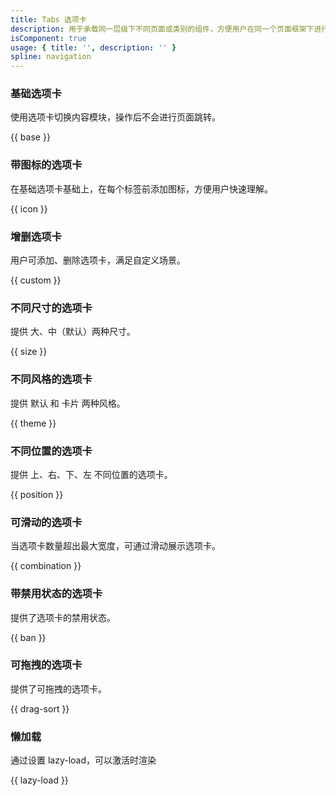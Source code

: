 ```yaml
---
title: Tabs 选项卡
description: 用于承载同一层级下不同页面或类别的组件，方便用户在同一个页面框架下进行快速切换。
isComponent: true
usage: { title: '', description: '' }
spline: navigation
---
```


### 基础选项卡

使用选项卡切换内容模块，操作后不会进行页面跳转。

{{ base }}

### 带图标的选项卡

在基础选项卡基础上，在每个标签前添加图标，方便用户快速理解。

{{ icon }}

### 增删选项卡

用户可添加、删除选项卡，满足自定义场景。

{{ custom }}

### 不同尺寸的选项卡

提供 大、中（默认）两种尺寸。

{{ size }}

### 不同风格的选项卡

提供 默认 和 卡片 两种风格。

{{ theme }}

### 不同位置的选项卡

提供 上、右、下、左 不同位置的选项卡。

{{ position }}

<!-- ### 带操作选项卡

定义：在整个选项卡模块右侧放置操作icon，以控制选项卡内容。

使用场景：对选项卡有相应的操作（如添加、删除等功能）需求的场景。

{{ operation }} -->

### 可滑动的选项卡

当选项卡数量超出最大宽度，可通过滑动展示选项卡。

{{ combination }}

### 带禁用状态的选项卡

提供了选项卡的禁用状态。

{{ ban }}

### 可拖拽的选项卡

提供了可拖拽的选项卡。

{{ drag-sort }}

### 懒加载

通过设置 lazy-load，可以激活时渲染

{{ lazy-load }}

